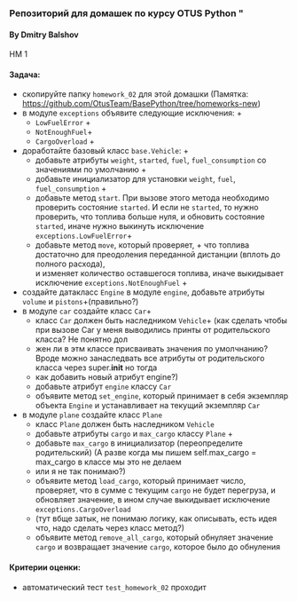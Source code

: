 ### Репозиторий для домашек по курсу OTUS Python "
#### By Dmitry Balshov

HM 1
#### Задача:
- скопируйте папку `homework_02` для этой домашки (Памятка: https://github.com/OtusTeam/BasePython/tree/homeworks-new)
- в модуле `exceptions` объявите следующие исключения: +
    - `LowFuelError` +
    - `NotEnoughFuel`+
    - `CargoOverload` +
- доработайте базовый класс `base.Vehicle`: +
    - добавьте атрибуты `weight`, `started`, `fuel`, `fuel_consumption` со значениями по умолчанию +
    - добавьте инициализатор для установки `weight`, `fuel`, `fuel_consumption` +
    - добавьте метод `start`. При вызове этого метода необходимо проверить состояние `started`. И если не `started`, то нужно проверить, что топлива больше нуля, 
      и обновить состояние `started`, иначе нужно выкинуть исключение `exceptions.LowFuelError`+
    - добавьте метод `move`, который проверяет, +
      что топлива достаточно для преодоления переданной дистанции (вплоть до полного расхода),  
      и изменяет количество оставшегося топлива, иначе выкидывает исключение `exceptions.NotEnoughFuel` +
- создайте датакласс `Engine` в модуле `engine`, добавьте атрибуты `volume` и `pistons`+(правильно?) 
- в модуле `car` создайте класс `Car`+
    - класс `Car` должен быть наследником `Vehicle`+ (как сделать чтобы при вызове Car у меня выводились принты от родительского класса? Не понятно дол
    - жен ли в этм классе присваивать значения по умолчнанию? Вроде можно занаследвать все атрибуты от родительского класса через super.__init__ но тогда
    - как добавить новый атрибут engine?)
    - добавьте атрибут `engine` классу `Car`
    - объявите метод `set_engine`, который принимает в себя экземпляр объекта `Engine` и устанавливает на текущий экземпляр `Car`
- в модуле `plane` создайте класс `Plane`
    - класс `Plane` должен быть наследником `Vehicle`
    - добавьте атрибуты `cargo` и `max_cargo` классу `Plane` +
    - добавьте `max_cargo` в инициализатор (переопределите родительский) (А разве когда мы пишем self.max_cargo = max_cargo в классе мы это не делаем
    - или я не так понимаю?)
    - объявите метод `load_cargo`, который принимает число, проверяет, что в сумме с текущим `cargo` не будет перегруза, и обновляет значение, в ином случае выкидывает исключение `exceptions.CargoOverload`
    - (тут вбще затык, не понимаю логику, как описывать, есть идея что, надо сделать через класс метод?)
    - объявите метод `remove_all_cargo`, который обнуляет значение `cargo` и возвращает значение `cargo`, которое было до обнуления
#### Критерии оценки:
- автоматический тест `test_homework_02` проходит


